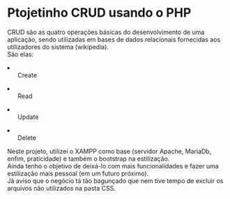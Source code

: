 # Ptojetinho CRUD usando o PHP
CRUD são as quatro operações básicas do desenvolvimento de uma aplicação, sendo utilizadas em bases de dados relacionais fornecidas aos utilizadores do sistema (wikipedia). <br>
São elas: <br>
<li><ul>Create</ul></li>
<li><ul>Read</ul></li>
<li><ul>Update</ul></li>
<li><ul>Delete</ul></li>
Neste projeto, utilizei o XAMPP como base (servidor Apache, MariaDb, enfim, praticidade) e também o bootstrap na estilização. <br>
Ainda tenho o objetivo de deixá-lo com mais funcionalidades e fazer uma estilização mais pessoal (em um futuro próximo). <br>
Já aviso que o negócio tá tão bagunçado que nem tive tempo de excluir os arquivos não utilizados na pasta CSS. <br>
